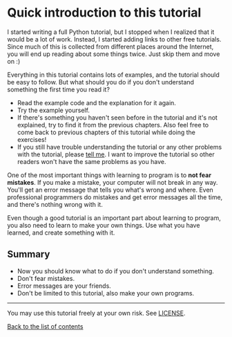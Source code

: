# Quick introduction to this tutorial

I started writing a full Python tutorial, but I stopped when I realized
that it would be a lot of work. Instead, I started adding links to other
free tutorials. Since much of this is collected from different places
around the Internet, you will end up reading about some things twice.
Just skip them and move on :)

Everything in this tutorial contains lots of examples, and the tutorial
should be easy to follow. But what should you do if you don't understand
something the first time you read it?

- Read the example code and the explanation for it again.
- Try the example yourself.
- If there's something you haven't seen before in the tutorial and it's
    not explained, try to find it from the previous chapters. Also feel
    free to come back to previous chapters of this tutorial while doing
    the exercises!
- If you still have trouble understanding the tutorial or any other
    problems with the tutorial, please [tell me](contact-me.md). I want
    to improve the tutorial so other readers won't have the same
    problems as you have.

One of the most important things with learning to program is to **not
fear mistakes**. If you make a mistake, your computer will not break in
any way. You'll get an error message that tells you what's wrong and
where. Even professional programmers do mistakes and get error messages
all the time, and there's nothing wrong with it.

Even though a good tutorial is an important part about learning to
program, you also need to learn to make your own things. Use what you
have learned, and create something with it.

## Summary

- Now you should know what to do if you don't understand something.
- Don't fear mistakes.
- Error messages are your friends.
- Don't be limited to this tutorial, also make your own programs.

***

You may use this tutorial freely at your own risk. See [LICENSE](LICENSE).

[Back to the list of contents](README.md)
